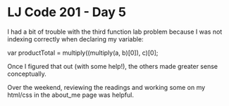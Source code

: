 # LJ Code 201 - Day 5

I had a bit of trouble with the third function lab problem because I was not indexing correctly when declaring my variable:

var productTotal = multiply((multiply(a, b)[0]), c)[0];

Once I figured that out (with some help!), the others made greater sense conceptually.

Over the weekend, reviewing the readings and working some on my html/css in the about_me page was helpful.
